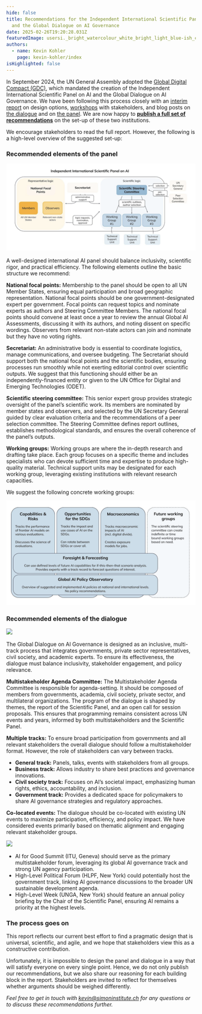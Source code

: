 ```yaml
---
hide: false
title: Recommendations for the Independent International Scientific Panel on AI
  and the Global Dialogue on AI Governance
date: 2025-02-26T19:20:28.031Z
featuredImage: usersi._bright_watercolour_white_bright_light_blue-ish_colours__c094c92a-7c97-4d23-b1f7-445044b3b6eb.webp
authors:
  - name: Kevin Kohler
    page: kevin-kohler/index
isHighlighted: false
---
```

In September 2024, the UN General Assembly adopted the [Global Digital Compact (GDC)](https://www.un.org/digital-emerging-technologies/global-digital-compact), which mandated the creation of the Independent International Scientific Panel on AI and the Global Dialogue on AI Governance. We have been following this process closely with an [interim report](https://www.simoninstitute.ch/blog/post/blueprints-design-options-for-the-independent-international-scientific-panel-on-ai-and-the-global-dialogue-on-ai-governance/) on design options, [workshops](https://www.simoninstitute.ch/blog/post/developing-the-modalities-of-the-independent-international-scientific-panel-on-ai-the-global-dialogue-on-ai-governance-a-workshop-series/) with stakeholders, and blog posts on [the dialogue](https://www.simoninstitute.ch/blog/post/distinguishing-between-internet-governance-and-ai-governance/) and on [the panel](https://www.simoninstitute.ch/blog/post/three-considerations-for-the-independent-international-scientific-panel-on-ai/). We are now happy to **[publish a full set of recommendations](https://drive.google.com/file/d/17mBzqt7foXThI9xcAP8gsTKan34Zk5Mv/view?usp=sharing)** on the set-up of these two institutions.

We encourage stakeholders to read the full report. However, the following is a high-level overview of the suggested set-up:

### Recommended elements of the panel

![](screenshot-2025-02-26-at-11.45.03.png)

A well-designed international AI panel should balance inclusivity, scientific rigor, and practical efficiency. The following elements outline the basic structure we recommend:

**National focal points:** Membership to the panel should be open to all UN Member States, ensuring equal participation and broad geographic representation. National focal points should be one government-designated expert per government. Focal points can request topics and nominate experts as authors and Steering Committee Members. The national focal points should convene at least once a year to review the annual Global AI Assessments, discussing it with its authors, and noting dissent on specific wordings. Observers from relevant non-state actors can join and nominate but they have no voting rights.

**Secretariat:** An administrative body is essential to coordinate logistics, manage communications, and oversee budgeting. The Secretariat should support both the national focal points and the scientific bodies, ensuring processes run smoothly while not exerting editorial control over scientific outputs. We suggest that this functioning should either be an independently-financed entity or given to the UN Office for Digital and Emerging Technologies (ODET).

**Scientific steering committee:** This senior expert group provides strategic oversight of the panel’s scientific work. Its members are nominated by member states and observers, and selected by the UN Secretary General guided by clear evaluation criteria and the recommendations of a peer selection committee. The Steering Committee defines report outlines, establishes methodological standards, and ensures the overall coherence of the panel’s outputs.

**Working groups:** Working groups are where the in-depth research and drafting take place. Each group focuses on a specific theme and includes specialists who can devote sufficient time and expertise to produce high-quality material. Technical support units may be designated for each working group, leveraging existing institutions with relevant research capacities. 

We suggest the following concrete working groups:

![](screenshot-2025-02-26-at-11.45.30.png)

### Recommended elements of the dialogue

![](https://lh7-rt.googleusercontent.com/docsz/AD_4nXcFA_5ONdBn2Elh4Gbq0GcBPcGQcgGYKvsKRNRErbKazHrQ6BgV-tUjMx8Jh2qDvAoMwDTyFFhp5TsRPTNngWZlC1hPtEgTxCyVkFKSM_FLNAuRit6F8VynRRsVl7fdqg26LluGW0bpdGB87zdb7DQ?key=Tex1_ZVM9YA760I_RmUw6ozY)

The Global Dialogue on AI Governance is designed as an inclusive, multi-track process that integrates governments, private sector representatives, civil society, and academic experts. To ensure its effectiveness, the dialogue must balance inclusivity, stakeholder engagement, and policy relevance.

**Multistakeholder Agenda Committee:** The Multistakeholder Agenda Committee is responsible for agenda-setting. It should be composed of members from governments, academia, civil society, private sector, and multilateral organizations. The program of the dialogue is shaped by themes, the report of the Scientific Panel, and an open call for session proposals. This ensures that programming remains consistent across UN events and years, informed by both multistakeholders and the Scientific Panel.

**Multiple tracks:** To ensure broad participation from governments and all relevant stakeholders the overall dialogue should follow a multistakeholder format. However, the role of stakeholders can vary between tracks.

* **General track:** Panels, talks, events with stakeholders from all groups.
* **Business track:** Allows industry to share best practices and governance innovations.
* **Civil society track:** Focuses on AI’s societal impact, emphasizing human rights, ethics, accountability, and inclusion.
* **Government track:** Provides a dedicated space for policymakers to share AI governance strategies and regulatory approaches.

**Co-located events:** The dialogue should be co-located with existing UN events to maximize participation, efficiency, and policy impact. We have considered events primarily based on thematic alignment and engaging relevant stakeholder groups.

![](https://lh7-rt.googleusercontent.com/docsz/AD_4nXch6Q9TezWeoVeZI98rRPFMUYoJ8XuxZlAnbuBB9vyHGGccmCFDwpZT80OoriUygsqz0wocaESXTj8c2NC2uR1Yv5nEYXTlnd-UWmQ2Qy5aijb-XkZTDhRrhwsfbhjfFgb4owADWoiO0S_z0J38lH8?key=Tex1_ZVM9YA760I_RmUw6ozY)

* AI for Good Summit (ITU, Geneva) should serve as the primary multistakeholder forum, leveraging its global AI governance track and strong UN agency participation.
* High-Level Political Forum (HLPF, New York) could potentially host the government track, linking AI governance discussions to the broader UN sustainable development agenda.
* High-Level Week (UNGA, New York) should feature an annual policy briefing by the Chair of the Scientific Panel, ensuring AI remains a priority at the highest levels. 

### The process goes on

This report reflects our current best effort to find a pragmatic design that is universal, scientific, and agile, and we hope that stakeholders view this as a constructive contribution.

Unfortunately, it is impossible to design the panel and dialogue in a way that will satisfy everyone on every single point. Hence, we do not only publish our recommendations, but we also share our reasoning for each building block in the report. Stakeholders are invited to reflect for themselves whether arguments should be weighed differently.

*Feel free to get in touch with kevin@simoninstitute.ch for any questions or to discuss these recommendations further.*